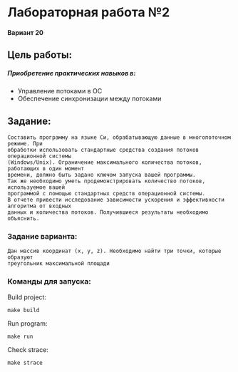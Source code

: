 # Лабораторная работа №2

#### Вариант 20

## Цель работы:
##### Приобретение практических навыков в:

- Управление потоками в ОС 
- Обеспечение синхронизации между потоками

## Задание:

```
Составить программу на языке Си, обрабатывающую данные в многопоточном режиме. При 
обработки использовать стандартные средства создания потоков операционной системы 
(Windows/Unix). Ограничение максимального количества потоков, работающих в один момент 
времени, должно быть задано ключом запуска вашей программы.
Так же необходимо уметь продемонстрировать количество потоков, используемое вашей 
программой с помощью стандартных средств операционной системы.
В отчете привести исследование зависимости ускорения и эффективности алгоритма от входных 
данных и количества потоков. Получившиеся результаты необходимо объяснить.
```

### Задание варианта:

```
Дан массив координат (x, y, z). Необходимо найти три точки, которые образуют 
треугольник максимальной площади
```


### Команды для запуска:
Build project:
```
make build
```

Run program:
```
make run
```

Check strace:
```
make strace
```







